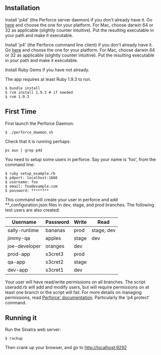 Installation
------------

Install 'p4d' (the Perforce server daemon) if you don't already have it.  Go [here](http://www.perforce.com/downloads/complete_list) and choose the one for your platform. For Mac, choose darwin 64 or 32 as applicable (slightly counter intuitive).  Put the resulting executable in your path and make it executable.

Install 'p4' (the Perforce command line client) if you don't already have it.  Go [here](http://www.perforce.com/downloads/complete_list) and choose the one for your platform. For Mac, choose darwin 64 or 32 as applicable (slightly counter intuitive).  Put the resulting executable in your path and make it executable.

Install Ruby Gems if you have not already.

The app requires at least Ruby 1.9.3 to run. 

```
$ bundle install
$ rvm install 1.9.3 # if needed
$ rvm 1.9.3
```

First Time
----------

First launch the Perforce Daemon:

```
$ ./perforce_daemon.sh
```

Check that it is running perhaps:
```
ps aux | grep p4d
```

You need to setup some users in perforce. Say your name is 'foo', from the command line:

```
$ ruby setup_example.rb
$ p4port: localhost:1666
$ username: foo
$ email: foo@example.com
$ password: ********
```

This command will create your user in perforce and add **_configuration.json files in dev, stage, and prod branches. The following test users are also created:

| Username      | Password | Write | Read       |
|---------------|----------|-------|------------|
| sally-runtime | bananas  | prod  | stage, dev |
| jimmy-qa      | apples   | stage | dev        |
| joe-developer | oranges  | dev   |            |
| prod-app      | s3cret3  | prod  |            |
| qa-app        | s3cret2  | stage |            |
| dev-app       | s3cret1  | dev   |            |

Your user will have read/write permissions on all branches. The script useradd.rb will add and modify users, but will require permissions on at least one branch or the script will fail. For more details on managing permissions, read [Perforce' documentation][].  Particularly the 'p4 protect' command.

[Perforce' documentation]: http://www.perforce.com/perforce/doc.current/manuals/p4sag/04_protect.html

Running it
----------

Run the Sinatra web server:

```
$ rackup
```

Then crank up your browser, and go to [http://localhost:9292](http://localhost:9292)
